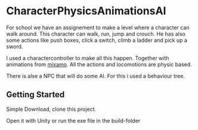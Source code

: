 # CharacterPhysicsAnimationsAI

For school we have an assignement to make a level where a character can walk around.
This character can walk, run, jump and crouch.
He has also some actions like push boxes, click a switch, climb a ladder and pick up a sword.

I used a charactercontroller to make all this happen. Together with animations from [mixamo](https://www.mixamo.com).
All the actions and locomotions are physic based.

There is alse a NPC that will do some AI.
For this i used a behaviour tree.


## Getting Started

Simple Download, clone this project.

Open it with Unity or run the exe file in the build-folder
